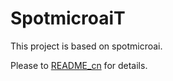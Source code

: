 # SpotmicroaiT
This project is based on spotmicroai.

Please to [README_cn](file:///README_cn.md) for details.